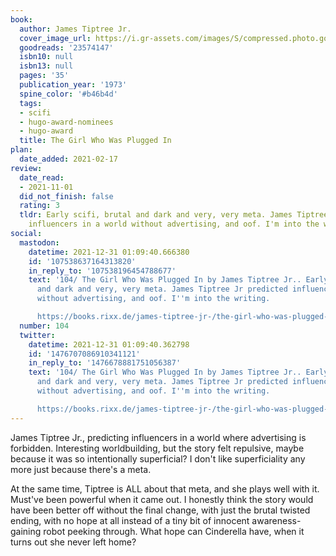 ```yaml
---
book:
  author: James Tiptree Jr.
  cover_image_url: https://i.gr-assets.com/images/S/compressed.photo.goodreads.com/books/1492086866l/23574147.jpg
  goodreads: '23574147'
  isbn10: null
  isbn13: null
  pages: '35'
  publication_year: '1973'
  spine_color: '#b46b4d'
  tags:
  - scifi
  - hugo-award-nominees
  - hugo-award
  title: The Girl Who Was Plugged In
plan:
  date_added: 2021-02-17
review:
  date_read:
  - 2021-11-01
  did_not_finish: false
  rating: 3
  tldr: Early scifi, brutal and dark and very, very meta. James Tiptree Jr predicted
    influencers in a world without advertising, and oof. I'm into the writing.
social:
  mastodon:
    datetime: 2021-12-31 01:09:40.666380
    id: '107538637164313820'
    in_reply_to: '107538196454788677'
    text: '104/ The Girl Who Was Plugged In by James Tiptree Jr.. Early scifi, brutal
      and dark and very, very meta. James Tiptree Jr predicted influencers in a world
      without advertising, and oof. I''m into the writing.

      https://books.rixx.de/james-tiptree-jr-/the-girl-who-was-plugged-in/ #rixxReads'
  number: 104
  twitter:
    datetime: 2021-12-31 01:09:40.362798
    id: '1476707086910341121'
    in_reply_to: '1476678881751056387'
    text: '104/ The Girl Who Was Plugged In by James Tiptree Jr.. Early scifi, brutal
      and dark and very, very meta. James Tiptree Jr predicted influencers in a world
      without advertising, and oof. I''m into the writing.

      https://books.rixx.de/james-tiptree-jr-/the-girl-who-was-plugged-in/'
---
```


James Tiptree Jr., predicting influencers in a world where advertising is forbidden. Interesting worldbuilding, but the
story felt repulsive, maybe because it was so intentionally superficial? I don't like superficiality any more just
because there's a meta.

At the same time, Tiptree is ALL about that meta, and she plays well with it. Must've been powerful when it came out.
I honestly think the story would have been better off without the final change, with just the brutal twisted ending,
with no hope at all instead of a tiny bit of innocent awareness-gaining robot peeking through. What hope can Cinderella
have, when it turns out she never left home?
